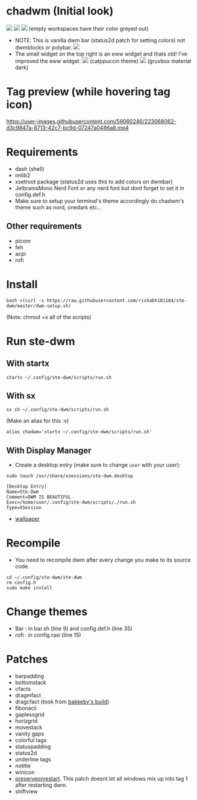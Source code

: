 # chadwm (Initial look)

<img src="https://github.com/siduck/chadwm/blob/screenshots/screenshots/initial_look.png">
<img src="https://github.com/siduck/chadwm/blob/screenshots/screenshots/col_layout.png">

<img src="https://github.com/siduck/chadwm/blob/screenshots/screenshots/occ_act_tags.png">
(empty workspaces have their color greyed out)

- NOTE: This is vanilla dwm bar (status2d patch for setting colors) not dwmblocks or polybar.
  <img src="https://github.com/siduck/chadwm/blob/screenshots/screenshots/chadwm.png">
- The small widget on the top right is an eww widget and thats old! I've improved the eww widget.
  <img src='https://i.redd.it/t1pvmqlq3oc81.png'>
  (catppuccin theme)
  <img src="https://github.com/siduck/chadwm/blob/screenshots/screenshots/gruvchad.png">
  (gruvbox material dark)

# Tag preview (while hovering tag icon)

https://user-images.githubusercontent.com/59060246/223068062-d3c9847a-8713-42c7-bc9d-07247a0486a8.mp4

# Requirements

- dash (shell)
- imlib2
- xsetroot package (status2d uses this to add colors on dwmbar)
- JetbrainsMono Nerd Font or any nerd font but dont forget to set it in config.def.h
- Make sure to setup your terminal's theme accordingly do chadwm's theme such as nord, onedark etc...

## Other requirements

- picom
- feh
- acpi
- rofi

# Install

```
bash <(curl -s https://raw.githubusercontent.com/rishabh181104/ste-dwm/master/dwm-setup.sh)

```

(Note: chmod +x all of the scripts)

# Run ste-dwm

## With startx

```shell
startx ~/.config/ste-dwm/scripts/run.sh
```

## With sx

```shell
sx sh ~/.config/ste-dwm/scripts/run.sh
```

(Make an alias for this :v)

```shell
alias chadwm='startx ~/.config/ste-dwm/scripts/run.sh'
```

## With Display Manager

- Create a desktop entry (make sure to change `user` with your user):

```shell
sudo touch /usr/share/xsessions/ste-dwm.desktop
```

```
[Desktop Entry]
Name=Ste-Dwm
Comment=DWM IS BEAUTIFUL
Exec=/home/user/.config/ste-dwm/scripts/./run.sh
Type=XSession
```

- [wallpaper](https://github.com/siduck/chadwm/blob/screenshots/screenshots/chad.png)

# Recompile

- You need to recompile dwm after every change you make to its source code.

```
cd ~/.config/ste-dwm/ste-dwm
rm config.h
sudo make install
```

# Change themes

- Bar : in bar.sh (line 9) and config.def.h (line 35)
- rofi : in config.rasi (line 15)

# Patches

- barpadding
- bottomstack
- cfacts
- dragmfact
- dragcfact (took from [bakkeby's build](https://github.com/bakkeby/dwm-flexipatch))
- fibonacii
- gaplessgrid
- horizgrid
- movestack
- vanity gaps
- colorful tags
- statuspadding
- status2d
- underline tags
- notitle
- winicon
- [preserveonrestart](https://github.com/PhyTech-R0/dwm-phyOS/blob/master/patches/dwm-6.3-patches/dwm-preserveonrestart-6.3.diff). This patch doesnt let all windows mix up into tag 1 after restarting dwm.
- shiftview
